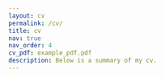 ```yaml
---
layout: cv
permalink: /cv/
title: cv
nav: true
nav_order: 4
cv_pdf: example_pdf.pdf
description: Below is a summary of my cv.
---
```

